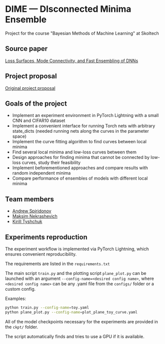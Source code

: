 # DIME — DIsconnected Minima Ensemble

Project for the course "Bayesian Methods of Machine Learning" at Skoltech

## Source paper

[Loss Surfaces, Mode Connectivity, and Fast Ensembling of DNNs](https://arxiv.org/abs/1802.10026)

## Project proposal

[Original project proposal](https://github.com/Penchekrak/DIME/blob/master/BayesML%20Proposal.pdf)

## Goals of the project

* Implement an experiment environment in PyTorch Lightning with a small CNN and CIFAR10 dataset
* Implement a convenient interface for running Torch nets with arbitrary state_dicts (needed running nets along the curves in the parameter space)
* Implement the curve fitting algorithm to find curves between local minima
* Find several local minima and low-loss curves between them
* Design approaches for finding minima that cannot be connected by low-loss curves, study their feasibility
* Implement beforementioned approaches and compare results with random independent minima
* Compare performance of ensembles of models with different local minima

## Team members

* [Andrew Spiridonov](https://github.com/Penchekrak)
* [Maksim Nekrashevich](https://github.com/max-nekrashevich)
* [Kirill Tyshchuk](https://github.com/Reason239)

## Experiments reproduction

The experiment workflow is implemented via PyTorch Lightning, which ensures convenient reproducibility. 

The requirements are listed in the `requirements.txt`

The main script `train.py` and the plotting script `plane_plot.py` can be launched with an argument `--config-name=<desired config name>`, where `<desired config name>` can be any .yaml file from the `configs/` folder or a custom config.

Examples:

```bash
python train.py --config-name=toy.yaml
python plane_plot.py --config-name=plot_plane_toy_curve.yaml
```

All of the model checkpoints necessary for the experiments are provided in the `ckpt/` folder.

The script automatically finds and tries to use a GPU if it is available.
